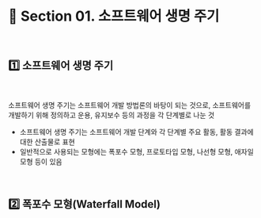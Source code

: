 # :bookmark_tabs: Section 01. 소프트웨어 생명 주기

<br/>


## :one:  소프트웨어 생명 주기

<br/>

소프트웨어 생명 주기는 소프트웨어 개발 방법론의 바탕이 되는 것으로,  소프트웨어를 개발하기 위해 정의하고 운용, 유지보수 등의 과정을 각 단계별로 나눈 것
- 소프트웨어 생명 주기는 소프트웨어 개발 단계와 각 단계별 주요 활동, 활동 결과에 대한 산출물로 표현
- 일반적으로 사용되는 모형에는 폭포수 모형, 프로토타입 모형, 나선형 모형, 애자일 모형 등이 있음

<br/>

## :two: 폭포수 모형(Waterfall Model)

<br/>
